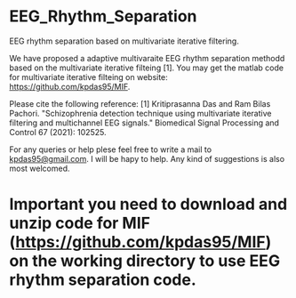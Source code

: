 # EEG_Rhythm_Separation
EEG rhythm separation based on multivariate iterative filtering.

We have proposed a adaptive multivaraite EEG rhythm separation methodd based on the multivariate iterative filteing [1]. You may get the matlab code for multivariate iterative filteing on website: https://github.com/kpdas95/MIF. 


Please cite the following reference:
[1] Kritiprasanna Das and Ram Bilas Pachori. "Schizophrenia detection technique using multivariate iterative filtering and multichannel EEG signals." Biomedical Signal Processing and Control 67 (2021): 102525.

For any queries or help plese feel free to write a mail to kpdas95@gmail.com. I will be hapy to help. Any kind of suggestions is also most welcomed.


# Important you need to download and unzip code for MIF (https://github.com/kpdas95/MIF) on the working directory to use EEG rhythm separation code.



